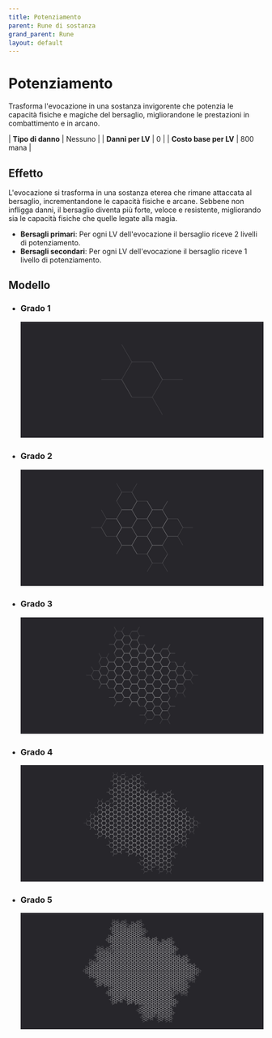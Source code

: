 ```yaml
---
title: Potenziamento
parent: Rune di sostanza
grand_parent: Rune
layout: default
---
```


# **Potenziamento**

Trasforma l'evocazione in una sostanza invigorente che potenzia le capacità fisiche e magiche del bersaglio, migliorandone le prestazioni in combattimento e in arcano.

| **Tipo di danno**      | Nessuno                                   |
| **Danni per LV**       | 0                                         |
| **Costo base per LV**  | 800 mana                                  |

## Effetto
L'evocazione si trasforma in una sostanza eterea che rimane attaccata al bersaglio, incrementandone le capacità fisiche e arcane. Sebbene non infligga danni, il bersaglio diventa più forte, veloce e resistente, migliorando sia le capacità fisiche che quelle legate alla magia.  
- **Bersagli primari**: Per ogni LV dell'evocazione il bersaglio riceve 2 livelli di potenziamento.
- **Bersagli secondari**: Per ogni LV dell'evocazione il bersaglio riceve 1 livello di potenziamento.

## Modello
- ### Grado 1<br>
  ![Grado 1](1.png "Grado 1")
- ### Grado 2<br>
  ![Grado 2](2.png "Grado 2")
- ### Grado 3<br>
  ![Grado 3](3.png "Grado 3")
- ### Grado 4<br>
  ![Grado 4](4.png "Grado 4")
- ### Grado 5<br>
  ![Grado 5](5.png "Grado 5")
